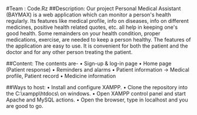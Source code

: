 #Team : Code.Rz
##Description:
Our project Personal Medical Assistant (BAYMAX) is a web application which can monitor a person's health regularly. Its features like medical profile, info on diseases, info on different medicines, positive health related quotes, etc. all help in keeping one's good health. Some remainders on your health condition, proper medications, exercise, are needed to keep a person healthy. The features of the application are easy to use. It is convenient for both the patient and the doctor and for any other person treating the patient.

##Content:
The contents are-
• Sign-up & log-in page
• Home page (Patient response)
• Reminders and alarms
• Patient information -> Medical profile, Patient record
• Medicine information

##Ways to host:
• Install and configure XAMPP.
• Clone the repository into the C:\xampp\htdocs\ on windows.
• Open XAMPP control panel and start Apache and MySQL actions.
• Open the browser, type in localhost and you are good to go.